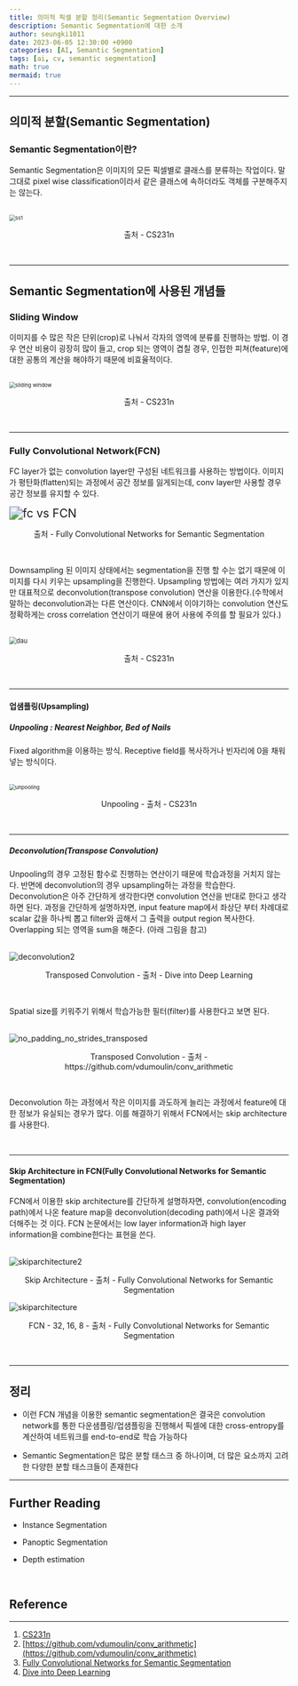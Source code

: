 ```yaml
---
title: 의미적 픽셀 분할 정리(Semantic Segmentation Overview)
description: Semantic Segmentation에 대한 소개
author: seungki1011
date: 2023-06-05 12:30:00 +0900
categories: [AI, Semantic Segmentation]
tags: [ai, cv, semantic segmentation]
math: true
mermaid: true
---
```

---
## 의미적 분할(Semantic Segmentation)
### Semantic Segmentation이란?
Semantic Segmentation은 이미지의 모든 픽셀별로 클래스를 분류하는 작업이다. 말 그대로 pixel wise classification이라서 같은 클래스에 속하더라도 객체를 구분해주지는 않는다.

<br>

<img src="../post_images/2023-06-05-semantic_segmentation/ss1.png" alt="ss1" style="zoom:67%;" class="center-image" />

<p align="center">출처 - CS231n </p>

<br>

---

## Semantic Segmentation에 사용된 개념들

### Sliding Window

이미지를 수 많은 작은 단위(crop)로 나눠서 각자의 영역에 분류를 진행하는 방법. 이 경우 연산 비용이 굉장히 많이 들고, crop 되는 영역이 겹칠 경우, 인접한 피쳐(feature)에 대한 공통의 계산을 해야하기 때문에 비효율적이다.

<br>

<img src="../post_images/2023-06-05-semantic_segmentation/slidingwindow.png" alt="sliding window" style="zoom:67%;" class="center-image"/>

<p align="center">출처 - CS231n </p>

<br>

---

### Fully Convolutional Network(FCN)

FC layer가 없는 convolution layer만 구성된 네트워크를 사용하는 방법이다. 이미지가 평탄화(flatten)되는 과정에서 공간 정보를 잃게되는데, conv layer만 사용할 경우 공간 정보를 유지할 수 있다.



<img src="../post_images/2023-06-05-semantic_segmentation/fc_vs_FCN.PNG" alt="fc vs FCN" style="zoom:150%;" class="center-image"/>

<p align="center">출처 - Fully Convolutional Networks for Semantic Segmentation </p>

<br>

Downsampling 된 이미지 상태에서는 segmentation을 진행 할 수는 없기 때문에 이미지를 다시 키우는 upsampling을 진행한다. Upsampling 방법에는 여러 가지가 있지만 대표적으로 deconvolution(transpose convolution) 연산을 이용한다.(수학에서 말하는 deconvolution과는 다른 연산이다. CNN에서 이야기하는 convolution 연산도 정확하게는 cross correlation 연산이기 때문에 용어 사용에 주의를 할 필요가 있다.) 

<br>

<img src="../post_images/2023-06-05-semantic_segmentation/downupsample.png" alt="dau" style="zoom:80%;" class="center-image"/>

<p align="center">출처 - CS231n </p>

<br>

---

#### 업샘플링(Upsampling)

##### Unpooling : Nearest Neighbor, Bed of Nails

Fixed algorithm을 이용하는 방식. Receptive field를 복사하거나 빈자리에 0을 채워 넣는 방식이다.

<br>

<img src="../post_images/2023-06-05-semantic_segmentation/unpooling.png" alt="unpooling" style="zoom:67%;" class="center-image"/>

<p align="center">Unpooling - 출처 - CS231n </p>

<br>

---

##### Deconvolution(Transpose Convolution)

Unpooling의 경우 고정된 함수로 진행하는 연산이기 때문에 학습과정을 거치지 않는다. 반면에 deconvolution의 경우 upsampling하는 과정을 학습한다. Deconvolution은 아주 간단하게 생각한다면 convolution 연산을 반대로 한다고 생각하면 된다. 과정을 간단하게 설명하자면, input feature map에서 좌상단 부터 차례대로 scalar 값을 하나씩 뽑고 filter와 곱해서 그 출력을 output region 복사한다. Overlapping 되는 영역을 sum을 해준다. (아래 그림을 참고)

<br>

<img src="../post_images/2023-06-05-semantic_segmentation/deconvolution2.PNG" alt="deconvolution2" style="zoom:100%;" class="center-image"/>

<p align="center">Transposed Convolution - 출처 - Dive into Deep Learning </p>

<br>

Spatial size를 키워주기 위해서 학습가능한 필터(filter)를 사용한다고 보면 된다.

<br>

<img src="../post_images/2023-06-05-semantic_segmentation/nopaddingnostride.gif" alt="no_padding_no_strides_transposed" style="zoom:100%;" class="center-image"/>

<p align="center">Transposed Convolution - 출처 - https://github.com/vdumoulin/conv_arithmetic </p>

<br>	

Deconvolution 하는 과정에서 작은 이미지를 과도하게 늘리는 과정에서 feature에 대한 정보가 유실되는 경우가 많다. 이를 해결하기 위해서 FCN에서는 skip architecture를 사용한다.

<br>

---

#### Skip Architecture in FCN(Fully Convolutional Networks for Semantic Segmentation)

FCN에서 이용한 skip architecture를 간단하게 설명하자면, convolution(encoding path)에서 나온 feature map을 deconvolution(decoding path)에서 나온 결과와 더해주는 것 이다. FCN 논문에서는 low layer information과 high layer information을 combine한다는 표현을 쓴다.

<br>

<img src="../post_images/2023-06-05-semantic_segmentation/skiparchitecture2.PNG" alt="skiparchitecture2" style="zoom:100%;" class="center-image"/>

<p align="center">Skip Architecture - 출처 - Fully Convolutional Networks for Semantic Segmentation </p>



<img src="../post_images/2023-06-05-semantic_segmentation/skiparchitecture.PNG" alt="skiparchitecture" style="zoom:100%;" class="center-image"/>

<p align="center">FCN - 32, 16, 8 - 출처 - Fully Convolutional Networks for Semantic Segmentation </p>

<br>

---

## 정리

* 이런 FCN 개념을 이용한 semantic segmentation은 결국은 convolution network를 통한 다운샘플링/업샘플링을 진행해서 픽셀에 대한 cross-entropy를 계산하여 네트워크를 end-to-end로 학습 가능하다

* Semantic Segmentation은 많은 분할 태스크 중 하나이며, 더 많은 요소까지 고려한 다양한 분할 태스크들이 존재한다

---

## Further Reading

* Instance Segmentation

* Panoptic Segmentation

* Depth estimation

<br>

## Reference

---

1. [CS231n](https://www.youtube.com/watch?v=vT1JzLTH4G4&list=PLC1qU-LWwrF64f4QKQT-Vg5Wr4qEE1Zxk)
2. [https://github.com/vdumoulin/conv_arithmetic](https://github.com/vdumoulin/conv_arithmetic)
3. [Fully Convolutional Networks for Semantic Segmentation](https://arxiv.org/abs/1411.4038)
4. [Dive into Deep Learning](https://d2l.ai/)

